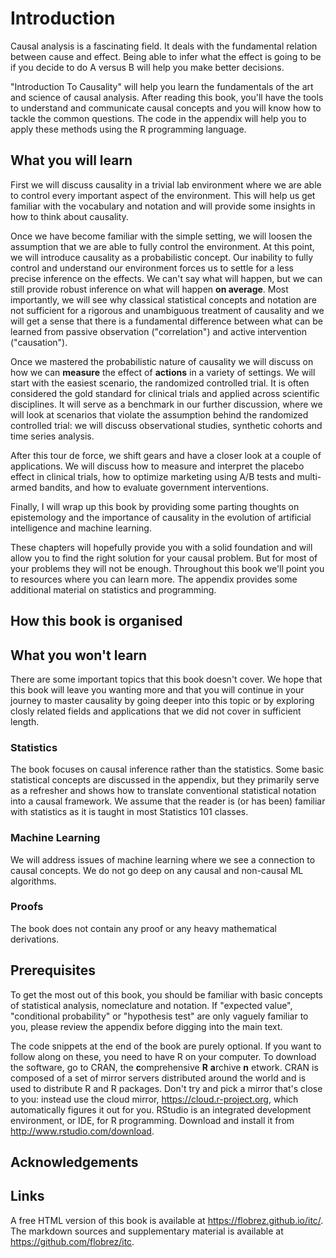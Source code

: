 # Introduction

Causal analysis is a fascinating field. It deals with the fundamental relation between cause and effect. Being able to infer what the effect is going to be if you decide to do A versus B will help you make better decisions.

"Introduction To Causality" will help you learn the fundamentals of the art and science of causal analysis. After reading this book, you'll have the tools to understand and communicate causal concepts and you will know how to tackle the common questions. The code in the appendix will help you to apply these methods using the R programming language.

## What you will learn

First we will discuss causality in a trivial lab environment where we are able to control every important aspect of the environment. This will help us get familiar with the vocabulary and notation and will provide some insights in how to think about causality.

Once we have become familiar with the simple setting, we will loosen the assumption that we are able to fully control the environment. At this point, we will introduce causality as a probabilistic concept. Our inability to fully control and understand our environment forces us to settle for a less precise inference on the effects. We can't say what will happen, but we can still provide robust inference on what will happen **on average**. Most importantly, we will see why classical statistical concepts and notation are not sufficient for a rigorous and unambiguous treatment of causality and we will get a sense that there is a fundamental difference between what can be learned from passive observation ("correlation") and active intervention ("causation").

Once we mastered the probabilistic nature of causality we will discuss on how we can **measure** the effect of **actions** in a variety of settings. We will start with the easiest scenario, the randomized controlled trial. It is often considered the gold standard for clinical trials and applied across scientific disciplines. It will serve as a benchmark in our further discussion, where we will look at scenarios that violate the assumption behind the randomized controlled trial: we will discuss observational studies, synthetic cohorts and time series analysis.

After this tour de force, we shift gears and have a closer look at a couple of applications. We will discuss how to measure and interpret the placebo effect in clinical trials, how to optimize marketing using A/B tests and multi-armed bandits, and how to evaluate government interventions.

Finally, I will  wrap up this book by providing some parting thoughts on epistemology and the importance of causality in the evolution of artificial intelligence and machine learning.

These chapters will hopefully provide you with a solid foundation and will allow you to find the right solution for your causal problem. But for most of your problems they will not be enough. Throughout this book we'll point you to resources where you can learn more. The appendix provides some additional material on statistics and programming.

## How this book is organised

## What you won't learn

There are some important topics that this book doesn't cover. We hope that this book will leave you wanting more and that you will continue in your journey to master causality by going deeper into this topic or by exploring closly related fields and applications that we did not cover in sufficient length.

### Statistics
The book focuses on causal inference rather than the statistics. Some basic statistical concepts are discussed in the appendix, but they primarily serve as a refresher and shows how to translate conventional statistical notation into a causal framework. We assume that the reader is  (or has been) familiar with statistics as it is taught in most Statistics 101 classes.

### Machine Learning
We will address issues of machine learning where we see a connection to causal concepts. We do not go deep on any causal and non-causal ML algorithms.

### Proofs
The book does not contain any proof or any heavy mathematical derivations.

## Prerequisites

To get the most out of this book, you should be familiar with basic concepts of statistical analysis, nomeclature and notation. If "expected value", "conditional probability" or "hypothesis test" are only vaguely familiar to you, please review the appendix before digging into the main text.

The code snippets at the end of the book are purely optional. If you want to follow along on these, you need to have R on your computer. To download the software, go to CRAN, the **c**omprehensive **R** **a**rchive **n** etwork. CRAN is composed of a set of mirror servers distributed around the world and is used to distribute R and R packages. Don't try and pick a mirror that's close to you: instead use the cloud mirror, <https://cloud.r-project.org>, which automatically figures it out for you. RStudio is an integrated development environment, or IDE, for R programming. Download and install it from <http://www.rstudio.com/download>.


## Acknowledgements

## Links

A free HTML version of this book is available at https://flobrez.github.io/itc/. The markdown sources and supplementary material is available at https://github.com/flobrez/itc.
